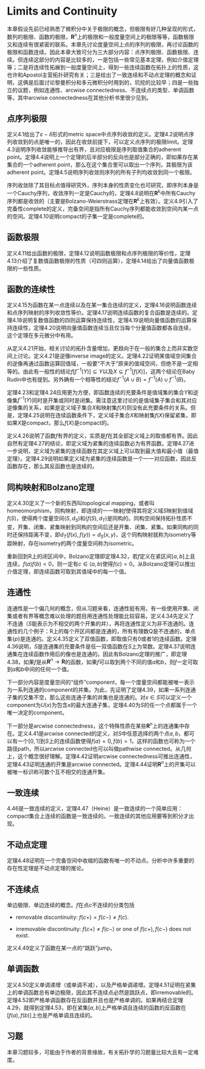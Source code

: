 # Limits and Continuity

本章假设先前已经熟悉了微积分中关于极限的概念，但极限有好几种呈现的形式，数列的极限、函数的极限，$\mathbf{R}^n$上的极限和一般度量空间上的极限等等，函数极限又和连续有很紧密的联系。本章先讨论度量空间上点的序列的极限，再讨论函数的极限和函数连续。因此本章大致可分为三大部分内容：点序列极限、函数极限、连续。但连续这部分的内容是比较多的，一是包括一些常见基本定理，例如介值定理等；二是将连续性拓展到一般度量空间上，得到一些连续函数在拓扑上的性质，这也许和Apostol主营拓扑研究有关；三是给出了一致连续和不动点定理的概念和证明，这俩是后面讨论黎曼积分和多元微积分时用到的，坑挖的比较早；四是一些独立的议题，例如连通性、arcwise connectedness、不连续点的类型、单调函数等，其中arcwise connectedness在其他分析书里很少见到。

## 点序列极限

定义4.1给出了$\varepsilon-\delta$形式的metric space中点序列收敛的定义。定理4.2说明点序列收敛到的点是唯一的，因此在收敛前提下，可以定义点序列的极限limit。定理4.3说明序列收敛能够推导出有界，且对应极限是序列取值集合的adherent point。定理4.4说明上一个定理的后半部分的反向也是部分正确的，即如果存在某集合的一个adherent point，那么在这个集合里可以取出一个序列，其极限为该adherent point。定理4.5说明序列收敛则序列的所有子列均收敛到同一个极限。

序列收敛除了其目标点值得研究外，序列本身的性质变化也可研究，即序列本身是一个Cauchy序列，收敛序列一定是Cauchy的，定理4.8说明在$\mathbf{R}^k$中所有Cauchy序列都是收敛的（主要是Bolzano-Weierstrass定理在$\mathbf{R}^k$上有效）。定义4.9引入了完备性complete的定义，完备空间是指所有Cauchy序列都能收敛到空间内某一点的空间。定理4.10说明compact的子集一定是complete的。

## 函数极限

定义4.11给出函数的极限，定理4.12说明函数极限和点序列极限的等价性，定理4.13介绍了复数值函数极限的性质（可四则运算），定理4.14给出了向量值函数极限的一些性质。

## 函数的连续性

定义4.15为函数在某一点连续以及在某一集合连续的定义，定理4.16说明函数连续和点序列映射的序列收敛性等价。定理4.17说明连续函数的复合函数是连续的。定理4.18说明复数值函数的四则运算保持连续性，定理4.19说明向量值函数的运算保持连续性，定理4.20说明向量值函数连续当且仅当每个分量值函数都各自连续，这个定理在多元微分中有用。

从定义4.21开始，相关讨论的拓扑含量增加，更趋向于在一般的集合上而非实数空间上讨论。定义4.21是逆像inverse image的定义。定理4.22证明某值域空间集合的逆像再通过函数运算回值域，一般要“不大于”原来的值域空间，但绝不是一定相等的。由此有一般性的结论$f[f^{-1}(Y)]\subseteq Y$以及$X\subseteq f^{-1}[f(X)]$，这两个结论在Baby Rudin中也有提到。另外确有一个相等性的结论$f^{-1}(A\cup B)=f^{-1}(A)\cup f^{-1}(B)$。

定理4.23和定理4.24应用更为方便，即函数连续的充要条件是值域集的集合$Y$和逆像集$f^{-1}(Y)$同时是开集或同时是闭集。需注意这里讨论的是值域集子集合和其对应逆像集的关系，如果是定义域子集合$X$和映射集$f(X)$则没有此充要条件的关系。但是，定理4.25说明在连续函数条件下，定义域子集合$X$和映射集$f(X)$保留紧集，即如果$X$是compact，那么$f(X)$是compact的。

定义4.26说明了函数$f$有界的定义，实质是$f$在其全部定义域上的取值都有界。因此自然有定理4.27的结论，即定义域为紧集的连续函数必为有界函数。定理4.27进一步说明，定义域为紧集的连续函数在其定义域上可以取到最大值和最小值（最值定理）。定理4.29说明如果定义域为紧集的连续函数是一个一一对应函数，因此反函数存在，那么其反函数也是连续的。

## 同构映射和Bolzano定理

定义4.30定义了一个新的东西叫topological mapping，或者叫homeomorphism，同构映射，即连续的一一映射$f$使得其将定义域$S$映射到值域$f(S)$，使得两个度量空间$(S,d_S)$和$(f(S),d_T)$是同构的。同构空间保持拓扑性质不变，开集、闭集、紧集映射到同构的空间后还是开集、闭集、紧集。如果同构的同时还保持距离不变，即$d_T(f(x),f(y))=d_S(x,y)$，这个同构映射就称为isometry等距映射，存在isometry的两个度量空间称为isometric。

重新回到R上的闭区间中，Bolzano定理即定理4.32，若$f$定义在紧区间$[a,b]$上且连续，$f(a)f(b)<0$，则一定有$c\in(a,b)$使得$f(c)=0$。从Bolzano定理可以推出介值定理，即连续函数可取到其值域中的每一个值。

## 连通性

连通性是一个偏几何的概念，但从习题来看，连通性挺有用，有一些使用开集、闭集或者有界等概念难以处理的题目用连通性处理能比较容易。定义4.34先定义了不连通（$S$能表示为不相交的两个开集的并），再将连通性定义为非不连通的。连通性的几个例子：R上的每个开区间都是连通的，所有有理数Q是不连通的，单点集$\{p\}$是连通的。定义4.35定义了双值函数，即取值只有0或者1的连续函数。定理4.36说明，$S$是连通集的充要条件是任一双值函数在$S$上为常数。定理4.37说明连通集在连续函数作用后的像也是连通的。因此有Bolzano定理的推广，即定理4.38，如果$f$是从$\mathbf{R}^n\to\mathbf{R}$的函数，如果$f$可以取到两个不同的值$a$和$b$，则$f$一定可取到$a$和$b$中间的任何一个值。

下一部分内容是度量空间的“组件”component，每一个度量空间都能被唯一表示为一系列连通的component的并集。为此，先证明了定理4.39，如果一系列连通子集的交集不空，那么这些连通子集的并集也是连通的。对$x\in S$可以定义一个component为$U(x)$为包含$x$的最大连通子集，定理4.40为$S$的任一个点都属于一个唯一决定的component。

下一部分是arcwise connectedness，这个特殊性质在某些$\mathbf{R}^n$上的连通集中存在。定义4.41是arcwise connected的定义，对$S$中任意选择的两个点$a,b$，都可以有一个$[0,1]$到$S$上的连续函数使得$f(a)=0,f(b)=1$，这样的函数也可称为一个路径path，所以arcwise connected也可以叫做pathwise connected。从几何上，这个概念很好理解。定理4.42证明arcwise connectedness可推出连通性，定理4.43证明连通的开集是arcwise connected。定理4.44证明$\mathbf{R}^n$上的开集可以被唯一标识称可数个互不相交的连通开集。

## 一致连续

4.46是一致连续的定义，定理4.47（Heine）是一致连续的一个简单应用：compact集合上连续的函数是一致连续的。一致连续的其他应用要等到积分才出现。

## 不动点定理

定理4.48证明在一个完备空间中收缩的函数有唯一的不动点。分析中许多重要的存在性定理是不动点定理的推论。

## 不连续点

单边极限、单边连续的概念。$f$在点$c$不连续的分类包括

- removable discontinuity: $f(c+)=f(c-)\neq f(c)$.

- irremovable discontinuity: $f(c+)\neq f(c-)$ or one of $f(c+),f(c-)$ does not exist.

定义4.49定义了函数在某一点的“跳跃”jump。

## 单调函数

定义4.50定义单调递增（或单调不减），以及严格单调递增。定理4.51证明在紧集上的单调函数总有单边极限，因此其不连续点必然是跳跃点，即irremovable的。定理4.52即严格单调函数存在反函数并且也是严格单调的。如果再结合定理4.29，就得到定理4.53，即在紧集$[a,b]$上严格单调且连续的函数的反函数在$[f(a),f(b)]$上也是严格单调且连续的。

## 习题
本章习题较多，可能由于作者的背景缘故，有关拓扑学的习题量比较大且有一定难度。